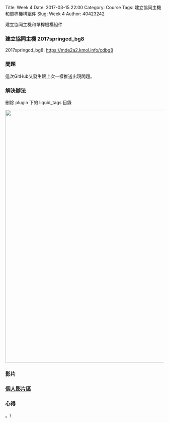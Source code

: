 Title: Week 4
Date: 2017-03-15 22:00
Category: Course
Tags: 建立協同主機和單桿機構組件
Slug: Week 4
Author: 40423242


建立協同主機和單桿機構組件



 <h3>建立協同主機 2017springcd_bg8</h3>
 
<p>2017springcd_bg8: <a href="https://mde2a2.kmol.info/cdbg8">https://mde2a2.kmol.info/cdbg8</a></p>





<h3>問題</h3>
<p>這次GitHub又發生跟上次一樣推送出現問題。<p>


<h3>解決辦法</h3>
<p>刪除 plugin 下的 liquid_tags 目錄<p>

<img src="../data/image/W4-5.png" width="800" />

<h3>影片</h3>




<h3><a href="https://vimeo.com/user60353473">個人影片區</a></h3>




<h3>心得</h3>
<p>。\<p>